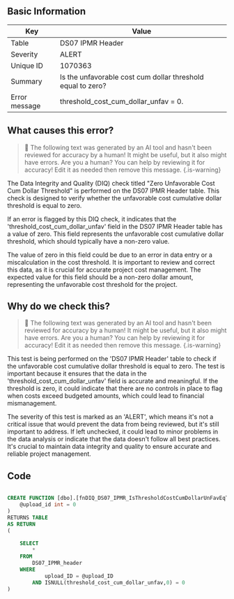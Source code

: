 ## Basic Information
| Key         | Value          |
|-------------|----------------|
| Table       | DS07 IPMR Header |
| Severity    | ALERT |
| Unique ID   | 1070363   |
| Summary     | Is the unfavorable cost cum dollar threshold equal to zero? |
| Error message | threshold_cost_cum_dollar_unfav = 0. |

## What causes this error?

> :robot: The following text was generated by an AI tool and hasn't been reviewed for accuracy by a human! It might be useful, but it also might have errors. Are you a human? You can help by reviewing it for accuracy! Edit it as needed then remove this message.
{.is-warning}

The Data Integrity and Quality (DIQ) check titled "Zero Unfavorable Cost Cum Dollar Threshold" is performed on the DS07 IPMR Header table. This check is designed to verify whether the unfavorable cost cumulative dollar threshold is equal to zero.

If an error is flagged by this DIQ check, it indicates that the 'threshold_cost_cum_dollar_unfav' field in the DS07 IPMR Header table has a value of zero. This field represents the unfavorable cost cumulative dollar threshold, which should typically have a non-zero value. 

The value of zero in this field could be due to an error in data entry or a miscalculation in the cost threshold. It is important to review and correct this data, as it is crucial for accurate project cost management. The expected value for this field should be a non-zero dollar amount, representing the unfavorable cost threshold for the project.
## Why do we check this?

> :robot: The following text was generated by an AI tool and hasn't been reviewed for accuracy by a human! It might be useful, but it also might have errors. Are you a human? You can help by reviewing it for accuracy! Edit it as needed then remove this message.
{.is-warning}

This test is being performed on the 'DS07 IPMR Header' table to check if the unfavorable cost cumulative dollar threshold is equal to zero. The test is important because it ensures that the data in the 'threshold_cost_cum_dollar_unfav' field is accurate and meaningful. If the threshold is zero, it could indicate that there are no controls in place to flag when costs exceed budgeted amounts, which could lead to financial mismanagement. 

The severity of this test is marked as an 'ALERT', which means it's not a critical issue that would prevent the data from being reviewed, but it's still important to address. If left unchecked, it could lead to minor problems in the data analysis or indicate that the data doesn't follow all best practices. It's crucial to maintain data integrity and quality to ensure accurate and reliable project management.
## Code

```sql

CREATE FUNCTION [dbo].[fnDIQ_DS07_IPMR_IsThresholdCostCumDollarUnFavEqToZero] (
	@upload_id int = 0
)
RETURNS TABLE
AS RETURN
(
	
	SELECT 
		*
	FROM
		DS07_IPMR_header
	WHERE
			upload_ID = @upload_ID
		AND ISNULL(threshold_cost_cum_dollar_unfav,0) = 0
)
```

